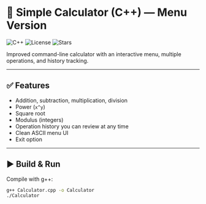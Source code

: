 # 🔢 Simple Calculator (C++) — Menu Version

![C++](https://img.shields.io/badge/language-C%2B%2B-blue)
![License](https://img.shields.io/badge/license-MIT-green)
![Stars](https://img.shields.io/github/stars/AndrejBanovski/Calculator?style=social)

Improved command-line calculator with an interactive menu, multiple operations, and history tracking.

---

## ✅ Features
- Addition, subtraction, multiplication, division
- Power (`x^y`)
- Square root
- Modulus (integers)
- Operation history you can review at any time
- Clean ASCII menu UI
- Exit option

---

## ▶️ Build & Run
Compile with g++:

```bash
g++ Calculator.cpp -o Calculator
./Calculator
